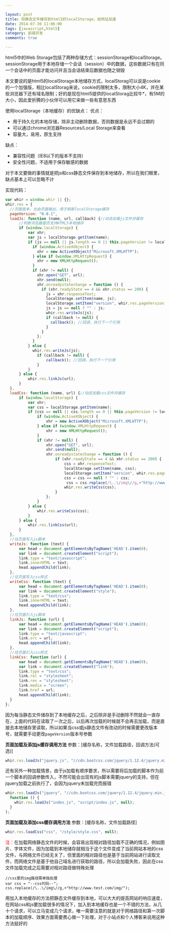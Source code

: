 ```yaml
---

layout: post  
title: 将静态文件缓存到html5的localStorage，给网站加速  
date: 2014-07-30 11:06:00
tags: [javascript,html5]  
category: 前端开发  
comments: true

---
```


html5中的Web Storage包括了两种存储方式：sessionStorage和localStorage。sessionStorage用于本地存储一个会话（session）中的数据，这些数据只有在同一个会话中的页面才能访问并且当会话结束后数据也随之销毁

本文要说的是html5的localStorage本地储存方式，localStorag可以说是cookie的一个加强版，相比localStorag来说，cookie的限制太多，限制大小4K，并在某些浏览器下还有域名限制；好的是现在html5提供的localStorag比较牛*，有5M的大小，因此爱折腾的小伙伴可以用它来做一些有意思东西


使用localStorage（本地缓存）的优缺点：
优点：

 - 用于持久化的本地存储，除非主动删除数据，否则数据是永远不会过期的
 - 可以通过chrome浏览器Resources/Local Storage来查看
 - 容量大，易用，原生支持

缺点：

 - 兼容性问题（IE8以下的版本不支持） 
 - 安全性问题，不适用于保存敏感的数据


对于本文要做的事情就是把js和css静态文件保存到本地储存，所以在我们眼里，缺点基本上可以忽略不计
<!-- more -->

实现代码：
``` javascript
var whir = window.whir || {};
whir.res = {
  //页面版本，也由页面输出，用于刷新localStorage缓存
  pageVersion: "0.0.1", 
  loadJs: function (name, url, callback) {//动态加载js文件并缓存
      //判断浏览器是否支持HTML5本地储存
      if (window.localStorage) {
          var xhr;
          var js = localStorage.getItem(name);
          if (js == null || js.length == 0 || this.pageVersion != localStorage.getItem("version")) {
            if (window.ActiveXObject) {
              xhr = new ActiveXObject("Microsoft.XMLHTTP");
            } else if (window.XMLHttpRequest) {
              xhr = new XMLHttpRequest();
            }
            if (xhr != null) {
              xhr.open("GET", url);
              xhr.send(null);
              xhr.onreadystatechange = function () {
                if (xhr.readyState == 4 && xhr.status == 200) {
                  js = xhr.responseText;
                  localStorage.setItem(name, js);
                  localStorage.setItem("version", whir.res.pageVersion);
                  js = js == null ? "" : js;
                  whir.res.writeJs(js);
                  if (callback != null) {
                    callback(); //回调，执行下一个引用
                  }
                }
              };
            }
          } else {
            whir.res.writeJs(js);
              if (callback != null) {
                  callback(); //回调，执行下一个引用
              }
          }
      } else {
          whir.res.linkJs(url);
      }
  },
  loadCss: function (name, url) {//动态加载css文件并缓存
      if (window.localStorage) {
          var xhr;
          var css = localStorage.getItem(name);
          if (css == null || css.length == 0 || this.pageVersion != localStorage.getItem("version")) {
              if (window.ActiveXObject) {
                  xhr = new ActiveXObject("Microsoft.XMLHTTP");
              } else if (window.XMLHttpRequest) {
                  xhr = new XMLHttpRequest();
              }
              if (xhr != null) {
                  xhr.open("GET", url);
                  xhr.send(null);
                  xhr.onreadystatechange = function () {
                      if (xhr.readyState == 4 && xhr.status == 200) {
                          css = xhr.responseText;
                          localStorage.setItem(name, css);
                          localStorage.setItem("version", whir.res.pageVersion);
                          css = css == null ? "" : css;
                           css = css.replace(/\..\/img\//g,+"http://www.test.com/img/"); //css里的img路径需单独处理
                          whir.res.writeCss(css);
                      }
                  };
              }
          } else {
              whir.res.writeCss(css);
          }
      } else {
          whir.res.linkCss(url);
      }
  },
  //往页面写入js脚本
  writeJs: function (text) {
      var head = document.getElementsByTagName('HEAD').item(0);
      var link = document.createElement("script");
      link.type = "text/javascript";
      link.innerHTML = text;
      head.appendChild(link);
  },
  //往页面写入css样式
  writeCss: function (text) {
      var head = document.getElementsByTagName('HEAD').item(0);
      var link = document.createElement("style");
      link.type = "text/css";
      link.innerHTML = text;
      head.appendChild(link);
  },
  //往页面引入js脚本
  linkJs: function (url) {
      var head = document.getElementsByTagName('HEAD').item(0);
      var link = document.createElement("script");
      link.type = "text/javascript";
      link.src = url;
      head.appendChild(link);
  },
  //往页面引入css样式
  linkCss: function (url) {
      var head = document.getElementsByTagName('HEAD').item(0);
      var link = document.createElement("link");
      link.type = "text/css";
      link.rel = "stylesheet";
      link.rev = "stylesheet";
      link.media = "screen";
      link.href = url;
      head.appendChild(link);
  }
};
```
 
因为每当静态文件储存到了本地缓存之后，之后除非是手动删除不然就会一直存在，上面的代码在读取了一次之后，以后再次加载的时候就不会再去加载，而是直接去本地储存里读取，所以如果当css或js静态文件有改动的时候需要更改版本号，就需要手动更改`pageVersion`版本号参数

**页面加载及添加js缓存调用方法**
参数：[缓存名称，文件加载路径，回调方法(可选)]

``` javascript
whir.res.loadJs("jquery.js", "//cdn.bootcss.com/jquery/1.12.4/jquery.min.js",null);
```

还有另外一种加载情景，由于js加载有顺序要求，所以需要将后加载的脚本作为前一个脚本的回调参数传入，不然可能会出现有的js脚本需要jquery的支持，但在jquery加载之前执行了，会因为jquery未加载完而报错

```javascript
whir.res.loadJs("jquery", "//cdn.bootcss.com/jquery/1.12.4/jquery.min.js",
  function () {
    whir.res.loadJs("index.js", "script/index.js", null);
  }
);
```

**页面加载及添加css缓存调用方法**
参数：[缓存名称，文件加载路径]

```javascript
whir.res.loadCss("css", "/style/style.css", null);
```


<font color="red">注：</font>在加载网络静态文件的时候，会容易出现相对路径加载不正确的情况，例如图片、字体文件，因为加载到本地储存就相当于这个文件变成了当前网站本地的css文件，与网络文件已经无关了，但里面的相对路径也是基于当前网站进行读取文件，而网络文件是基于他自己域名进行获取的路径，所以会加载失败，因此在css文件加载完成之后需要对相对路径做特殊处理

```
//css里的img路径需单独处理
var css = "--css代码--";
css.replace(/\..\/img\//g,+"http://www.test.com/img/"); 
```

用加入本地缓存的方法把静态文件缓存到本地，可以大大的提高网站的响应速度，在网站css和js要加载很多的情况下，加入到本地缓存也是一个不错的方法，从几十个请求，可以立马变成几个请求，唯一需要注意的就是对于网络路径和第一次脚本的加载顺序、效果方面需要费心做一下处理，对于小站点和个人博客来说用这种方法挺好的




